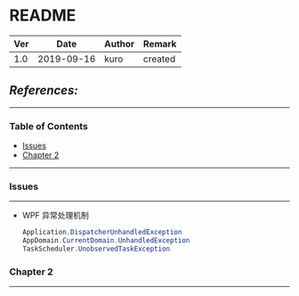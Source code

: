 # README

|Ver|Date|Author|Remark
|:-|:-:|:-|:-
|1.0|2019-09-16|kuro|created

## *References:*

---

### Table of Contents

* [Issues](#Issues)
* [Chapter 2](#Chapter-2)

---

### Issues

---

* WPF 异常处理机制

	```csharp
    Application.DispatcherUnhandledException
    AppDomain.CurrentDomain.UnhandledException
    TaskScheduler.UnobservedTaskException
    ```

### Chapter 2

---
